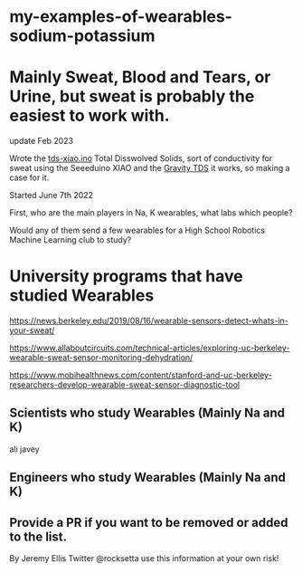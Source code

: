 # my-examples-of-wearables-sodium-potassium

# Mainly Sweat, Blood and Tears, or Urine, but sweat is probably the easiest to work with.

update Feb 2023

Wrote the [tds-xiao.ino](tds-xiao.ino) Total Disswolved Solids, sort of conductivity for sweat using the Seeeduino XIAO and the [Gravity TDS](https://ca.robotshop.com/products/gravity-analog-tds-sensor-meter-arduino?gclid=CjwKCAiA3KefBhByEiwAi2LDHHJV5fP53EyUkg7YmMkmIBnG2JrvVo-PCU_DIchM7DoN59APMx-2rBoCAJsQAvD_BwE) it works, so making a case for it. 





Started June 7th 2022

First, who are the main players in Na, K wearables, what labs which people?

Would any of them send a few wearables for a High School Robotics Machine Learning club to study?


# University programs that have studied Wearables

https://news.berkeley.edu/2019/08/16/wearable-sensors-detect-whats-in-your-sweat/

https://www.allaboutcircuits.com/technical-articles/exploring-uc-berkeley-wearable-sweat-sensor-monitoring-dehydration/

https://www.mobihealthnews.com/content/stanford-and-uc-berkeley-researchers-develop-wearable-sweat-sensor-diagnostic-tool

## Scientists who study Wearables (Mainly Na and K)

ali javey



## Engineers who study Wearables (Mainly Na and K)


## Provide a PR if you want to be removed or added to the list.















By Jeremy Ellis Twitter @rocksetta use this information at your own risk!
